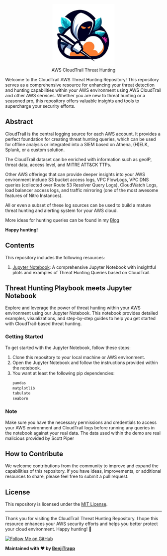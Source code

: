 <p align="center">
<img height="200" src="static/aws-threathunting.png">
<br>AWS CloudTrail Threat Hunting 
</p>

Welcome to the CloudTrail AWS Threat Hunting Repository! This repository serves as a comprehensive resource for enhancing your threat detection and hunting capabilities within your AWS environment using AWS CloudTrail and other AWS services. Whether you are new to threat hunting or a seasoned pro, this repository offers valuable insights and tools to supercharge your security efforts.

## Abstract

CloudTrail is the central logging source for each AWS account. It provides a perfect foundation for creating threat hunting queries, which can be used for offline analysis or integrated into a SIEM based on Athena, (H)ELK, Splunk, or a custom solution.

The CloudTrail dataset can be enriched with information such as geoIP, threat data, access level, and MITRE ATT&CK TTPs.

Other AWS offerings that can provide deeper insights into your AWS environment include S3 bucket access logs, VPC FlowLogs, VPC DNS queries (collected over Route 53 Resolver Query Logs), CloudWatch Logs, load balancer access logs, and traffic mirroring (one of the most awesome features of Nitro Instances).

All or even a subset of these log sources can be used to build a mature threat hunting and alerting system for your AWS cloud.

More ideas for hunting queries can be found in my [Blog](https://benjitrapp.github.io/defenses/2023-06-30-AWS-cloudtrail-ir/)

**Happy hunting!**

## Contents

This repository includes the following resources:

1. [Jupyter Notebook](http://localhost:8888/notebooks/hunting-cloudtrail-flaws-cloud.ipynb): A comprehensive Jupyter Notebook with insightful plots and examples of Threat Hunting Queries based on CloudTrail.

## Threat Hunting Playbook meets Jupyter Notebook

Explore and leverage the power of threat hunting within your AWS environment using our Jupyter Notebook. This notebook provides detailed examples, visualizations, and step-by-step guides to help you get started with CloudTrail-based threat hunting.

### Getting Started

To get started with the Jupyter Notebook, follow these steps:

1. Clone this repository to your local machine or AWS environment.
2. Open the Jupyter Notebook and follow the instructions provided within the notebook.
3. You want at least the following pip dependencies:
   ```python
   pandas
   matplotlib
   tabulate
   seaborn
   ```

### Note

Make sure you have the necessary permissions and credentials to access your AWS environment and CloudTrail logs before running any queries in the notebook against your real data. The data used within the demo are real malicious provided by Scott Piper 

## How to Contribute

We welcome contributions from the community to improve and expand the capabilities of this repository. If you have ideas, improvements, or additional resources to share, please feel free to submit a pull request.

## License

This repository is licensed under the [MIT License](LICENSE).

---

Thank you for visiting the CloudTrail Threat Hunting Repository. I hope this resource enhances your AWS security efforts and helps you better protect your cloud environment. Happy hunting! 🌟

[![Follow Me on GitHub](https://img.shields.io/github/followers/yourgithubusername.svg?style=social&label=Follow)](https://github.com/BenjiTrapp)

**Maintained with ❤️ by [BenjiTrapp](https://github.com/BenjiTrapp)**
